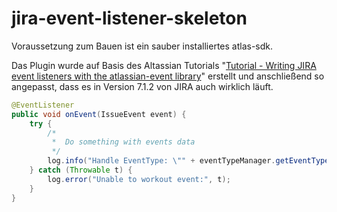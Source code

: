 # jira-event-listener-skeleton

Voraussetzung zum Bauen ist ein sauber installiertes atlas-sdk.

Das Plugin wurde auf Basis des Altassian Tutorials "[Tutorial - Writing JIRA event listeners with the atlassian-event library](https://developer.atlassian.com/jiradev/jira-platform/guides/other/tutorial-writing-jira-event-listeners-with-the-atlassian-event-library)" erstellt und anschließend so angepasst, dass es in Version 7.1.2 von JIRA auch wirklich läuft.

```java
@EventListener
public void onEvent(IssueEvent event) {
	try {
		/* 
		 *	Do something with events data 
		 */
		log.info("Handle EventType: \"" + eventTypeManager.getEventType(event.getEventTypeId()).getName() + "\"");
	} catch (Throwable t) {
		log.error("Unable to workout event:", t);
	}
}
```


